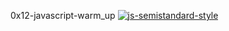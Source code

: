 0x12-javascript-warm_up
[![js-semistandard-style](https://raw.githubusercontent.com/standard/semistandard/master/badge.svg)](https://github.com/standard/semistandard)
